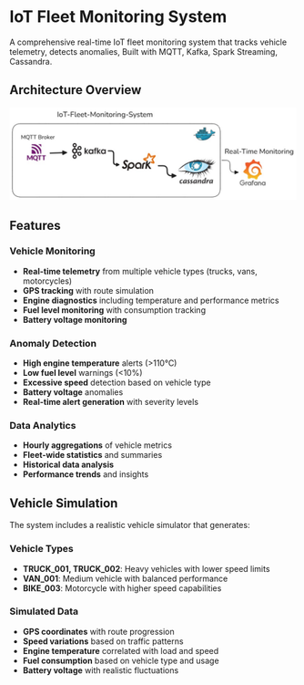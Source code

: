 # IoT Fleet Monitoring System

A comprehensive real-time IoT fleet monitoring system that tracks vehicle telemetry, detects anomalies, Built with  MQTT, Kafka, Spark Streaming, Cassandra. 

##  Architecture Overview

![Pipeline Architecture](cassandra\Pipelinearchitecture.png) 

##  Features

### Vehicle Monitoring
- **Real-time telemetry** from multiple vehicle types (trucks, vans, motorcycles)
- **GPS tracking** with route simulation
- **Engine diagnostics** including temperature and performance metrics
- **Fuel level monitoring** with consumption tracking
- **Battery voltage monitoring**

### Anomaly Detection
- **High engine temperature** alerts (>110°C)
- **Low fuel level** warnings (<10%)
- **Excessive speed** detection based on vehicle type
- **Battery voltage** anomalies
- **Real-time alert generation** with severity levels

### Data Analytics
- **Hourly aggregations** of vehicle metrics
- **Fleet-wide statistics** and summaries
- **Historical data analysis**
- **Performance trends** and insights


##  Vehicle Simulation

The system includes a realistic vehicle simulator that generates:

### Vehicle Types
- **TRUCK_001, TRUCK_002**: Heavy vehicles with lower speed limits
- **VAN_001**: Medium vehicle with balanced performance
- **BIKE_003**: Motorcycle with higher speed capabilities

### Simulated Data
- **GPS coordinates** with route progression
- **Speed variations** based on traffic patterns
- **Engine temperature** correlated with load and speed
- **Fuel consumption** based on vehicle type and usage
- **Battery voltage** with realistic fluctuations






